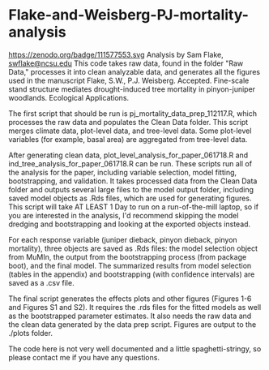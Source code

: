 # Flake-and-Weisberg-PJ-mortality-analysis
https://zenodo.org/badge/111577553.svg
Analysis by Sam Flake, swflake@ncsu.edu
This code takes raw data, found in the folder "Raw Data," processes it into clean analyzable data, and generates all the figures used in the manuscript Flake, S.W., P.J. Weisberg. Accepted. Fine-scale stand structure mediates drought-induced tree mortality in pinyon-juniper woodlands. Ecological Applications.

The first script that should be run is pj_mortality_data_prep_112117.R, which processes the raw data and populates the Clean Data folder. This script merges climate data, plot-level data, and tree-level data. Some plot-level variables (for example, basal area) are aggregated from tree-level data. 

After generating clean data, plot_level_analysis_for_paper_061718.R and ind_tree_analysis_for_paper_061718.R can be run. These scripts run all of the analysis for the paper, including variable selection, model fitting, bootstrapping, and validation. It takes processed data from the Clean Data folder and outputs several large files to the model output folder, including saved model objects as .Rds files, which are used for generating figures. This script will take AT LEAST 1 Day to run on a run-of-the-mill laptop, so if you are interested in the analysis, I'd recommend skipping the model dredging and bootstrapping and looking at the exported objects instead. 

For each response variable (juniper dieback, pinyon dieback, pinyon mortality), three objects are saved as .Rds files: the model selection object from MuMIn, the output from the bootstrapping process (from package boot), and the final model. The summarized results from model selection (tables in the appendix) and bootstrapping (with confidence intervals) are saved as a .csv file. 

The final script generates the effects plots and other figures (Figures 1-6 and Figures S1 and S2). It requires the .rds files for the fitted models as well as the bootstrapped parameter estimates. It also needs the raw data and the clean data generated by the data prep script. Figures are output to the ./plots folder. 

The code here is not very well documented and a little spaghetti-stringy, so please contact me if you have any questions. 

